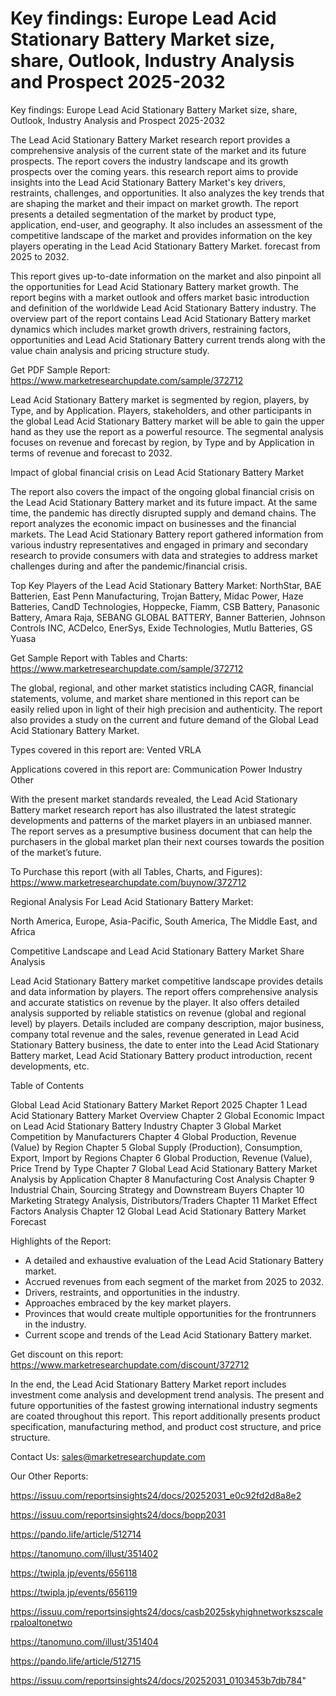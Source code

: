 # Key findings: Europe Lead Acid Stationary Battery Market size, share, Outlook, Industry Analysis and Prospect 2025-2032
 Key findings: Europe Lead Acid Stationary Battery Market size, share, Outlook, Industry Analysis and Prospect 2025-2032

The Lead Acid Stationary Battery Market research report provides a comprehensive analysis of the current state of the market and its future prospects. The report covers the industry landscape and its growth prospects over the coming years. this research report aims to provide insights into the Lead Acid Stationary Battery Market's key drivers, restraints, challenges, and opportunities. It also analyzes the key trends that are shaping the market and their impact on market growth. The report presents a detailed segmentation of the market by product type, application, end-user, and geography. It also includes an assessment of the competitive landscape of the market and provides information on the key players operating in the Lead Acid Stationary Battery Market. forecast from 2025 to 2032.

This report gives up-to-date information on the market and also pinpoint all the opportunities for Lead Acid Stationary Battery market growth. The report begins with a market outlook and offers market basic introduction and definition of the worldwide Lead Acid Stationary Battery industry. The overview part of the report contains Lead Acid Stationary Battery market dynamics which includes market growth drivers, restraining factors, opportunities and Lead Acid Stationary Battery current trends along with the value chain analysis and pricing structure study.

Get PDF Sample Report: https://www.marketresearchupdate.com/sample/372712

Lead Acid Stationary Battery market is segmented by region, players, by Type, and by Application. Players, stakeholders, and other participants in the global Lead Acid Stationary Battery market will be able to gain the upper hand as they use the report as a powerful resource. The segmental analysis focuses on revenue and forecast by region, by Type and by Application in terms of revenue and forecast to 2032.

Impact of global financial crisis on Lead Acid Stationary Battery Market

The report also covers the impact of the ongoing global financial crisis on the Lead Acid Stationary Battery market and its future impact. At the same time, the pandemic has directly disrupted supply and demand chains. The report analyzes the economic impact on businesses and the financial markets. The Lead Acid Stationary Battery report gathered information from various industry representatives and engaged in primary and secondary research to provide consumers with data and strategies to address market challenges during and after the pandemic/financial crisis.

Top Key Players of the Lead Acid Stationary Battery Market:
NorthStar, BAE Batterien, East Penn Manufacturing, Trojan Battery, Midac Power, Haze Batteries, CandD Technologies, Hoppecke, Fiamm, CSB Battery, Panasonic Battery, Amara Raja, SEBANG GLOBAL BATTERY, Banner Batterien, Johnson Controls INC, ACDelco, EnerSys, Exide Technologies, Mutlu Batteries, GS Yuasa


Get Sample Report with Tables and Charts: https://www.marketresearchupdate.com/sample/372712

The global, regional, and other market statistics including CAGR, financial statements, volume, and market share mentioned in this report can be easily relied upon in light of their high precision and authenticity. The report also provides a study on the current and future demand of the Global Lead Acid Stationary Battery Market.

Types covered in this report are:
Vented
VRLA


Applications covered in this report are:
Communication
Power Industry
Other


With the present market standards revealed, the Lead Acid Stationary Battery market research report has also illustrated the latest strategic developments and patterns of the market players in an unbiased manner. The report serves as a presumptive business document that can help the purchasers in the global market plan their next courses towards the position of the market’s future.

To Purchase this report (with all Tables, Charts, and Figures): https://www.marketresearchupdate.com/buynow/372712

Regional Analysis For Lead Acid Stationary Battery Market:

North America, Europe, Asia-Pacific, South America, The Middle East, and Africa

Competitive Landscape and Lead Acid Stationary Battery Market Share Analysis

Lead Acid Stationary Battery market competitive landscape provides details and data information by players. The report offers comprehensive analysis and accurate statistics on revenue by the player. It also offers detailed analysis supported by reliable statistics on revenue (global and regional level) by players. Details included are company description, major business, company total revenue and the sales, revenue generated in Lead Acid Stationary Battery business, the date to enter into the Lead Acid Stationary Battery market, Lead Acid Stationary Battery product introduction, recent developments, etc.

Table of Contents

Global Lead Acid Stationary Battery Market Report 2025
Chapter 1 Lead Acid Stationary Battery Market Overview
Chapter 2 Global Economic Impact on Lead Acid Stationary Battery Industry
Chapter 3 Global Market Competition by Manufacturers
Chapter 4 Global Production, Revenue (Value) by Region
Chapter 5 Global Supply (Production), Consumption, Export, Import by Regions
Chapter 6 Global Production, Revenue (Value), Price Trend by Type
Chapter 7 Global Lead Acid Stationary Battery Market Analysis by Application
Chapter 8 Manufacturing Cost Analysis
Chapter 9 Industrial Chain, Sourcing Strategy and Downstream Buyers
Chapter 10 Marketing Strategy Analysis, Distributors/Traders
Chapter 11 Market Effect Factors Analysis
Chapter 12 Global Lead Acid Stationary Battery Market Forecast

Highlights of the Report:

- A detailed and exhaustive evaluation of the Lead Acid Stationary Battery market.
- Accrued revenues from each segment of the market from 2025 to 2032.
- Drivers, restraints, and opportunities in the industry.
- Approaches embraced by the key market players.
- Provinces that would create multiple opportunities for the frontrunners in the industry.
- Current scope and trends of the Lead Acid Stationary Battery market.

Get discount on this report: https://www.marketresearchupdate.com/discount/372712

In the end, the Lead Acid Stationary Battery Market report includes investment come analysis and development trend analysis. The present and future opportunities of the fastest growing international industry segments are coated throughout this report. This report additionally presents product specification, manufacturing method, and product cost structure, and price structure.

Contact Us:
sales@marketresearchupdate.com

Our Other Reports:

https://issuu.com/reportsinsights24/docs/20252031_e0c92fd2d8a8e2

https://issuu.com/reportsinsights24/docs/bopp2031

https://pando.life/article/512714

https://tanomuno.com/illust/351402

https://twipla.jp/events/656118

https://twipla.jp/events/656119

https://issuu.com/reportsinsights24/docs/casb2025skyhighnetworkszscalerpaloaltonetwo

https://tanomuno.com/illust/351404

https://pando.life/article/512715

https://issuu.com/reportsinsights24/docs/20252031_0103453b7db784"
